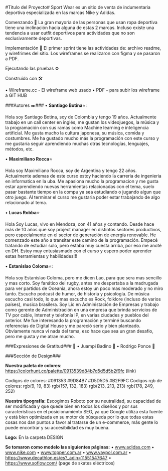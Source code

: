 #Título del Proyecto#
Sport Wear es un sitio de venta de indumentaria deportiva especializada en las marcas Nike y Adidas.

Comenzando 🚀
La gran mayoría de las personas que usan ropa deportiva tiene una inclinación hacia alguna de estas 2 marcas. Incluso existe una tendencia a usar outfit deportivos para actividades que no son exclusivamente deportivas.

Implementación 🔧
El primer sprint tiene las actividades de: archivo readme, y wirefrimes del sitio.
Los wireframes se realizaron con figma y se pasaron a PDF.

Ejecutando las pruebas ⚙️

Construido con 🛠️

• Wireframe.cc - El wireframe web usado
• PDF – para subir los wireframe a GIT HUB

###Autores ✒️###
• **Santiago Botina**⭐:

Hola soy Santiago Botina, soy de Colombia y tengo 19 años. Actualmente trabajo en un call center en inglés, me gustan los videojuegos, la música y la programación con sus ramas como Machine learning e inteligencia artificial. Me gusta mucho la cultura japonesa, su música, comida y costumbres. Me ha gustado mucho más la programación con este curso y me gustaría seguir aprendiendo muchas otras tecnologías, lenguajes, métodos, etc.

• **Maximiliano Rocca**⭐

Hola soy Maximiliano Rocca, soy de Argentina y tengo 22 años. Actualmente ademas de este curso estoy haciendo la carreria de ingenieria en informatica en la uba. Me apasiona mucho la programacion y me gusta estar aprendiendo nuevas herramientas relacionadas con el tema, suelo pasar bastante tiempo en la compu ya sea estudiando o jugando algun que otro juego. Al terminar el curso me gustaria poder estar trabajando de algo relacionado al tema.

• **Lucas Robba**⭐

Hola Soy Lucas, vivo en Mendoza, con 41 años y contando. 
Desde hace más de 10 años que soy project manager en distintos sectores productivos, pero especialmente en el sector de generación de energía renovable.
He comenzado este año a transitar este camino de la programación.
Empecé tratando de estudiar solo, pero estaba muy cuesta arriba, por eso me anoté en DH. Estoy muy entusiasmado con el curso y espero poder aprender estas herramientas y habilidades!!!


• **Estanislao Coloma**⭐:

Hola soy Estanislao Coloma, pero me dicen Lao, para que sera mas sencillo y mas corto. Soy fanático del rugby, antes me despertaba a la madrugada para ver partidos de Oceanía, ahora estoy un poco mas moderado y no miro tanto. Escucho podcast de humor, de historia y psicología. De música escucho casi todo, lo que mas escucho es Rock, folklore (incluso de varios países), musica brasilera. Soy Lic en Administación de Empresas y trabajo como gerente de Administración en una empresa que brinda servicios de TV por cable, Internet y telefonía IP, en varias ciudades y pueblos del anterior. Me fue interesando la programación y terminé buscando referencias de Digital House y me pareció serio y bien planteado. Obviamente nunca vi nada del tema, eso hace que sea un gran desafio, pero me gusta y me atrae mucho.

###Expresiones de Gratitud### 🎁
• Juampi Badino 📢
• Rodrigo Ponce 📢

###Sección de Design###

**Nuestra paleta de colores**:  https://colorhunt.co/palette/0913539d84b7d5d5d5b2f9fc (link)

Codigos de colores:       #091353               #9D84B7            #D5D5D5               #B2F9FC
Codigos rgb de colores: rgb(9, 19, 83)     rgb(157, 132, 183)    rgb(213, 213, 213)     rgb(178, 249, 252)


**Nuestra tipografía:** Escogimos Roboto por su neutralidad, su capacidad de ser modificada y que quede bien en todos los diseños y por sus características en el posicionamiento SEO, ya que Google utiliza esta fuente y está bien optimizada en su motor de búsqueda por lo que todas estas cosas nos dan puntos a favor al tratarse de un e-commerce, más gente lo puede encontrar y su accesibilidad es muy buena.

**Logo:** En la carpeta DESIGN

**Se tomaron como modelo las siguientes páginas:**
• www.adidas.com
• www.nike.com
• www.topper.com.ar
• www.vaypol.com.ar
• https://www.decathlon.es/es?_adin=11551547647
• https://www.soflow.com/   (page de skates eléctricos) 
